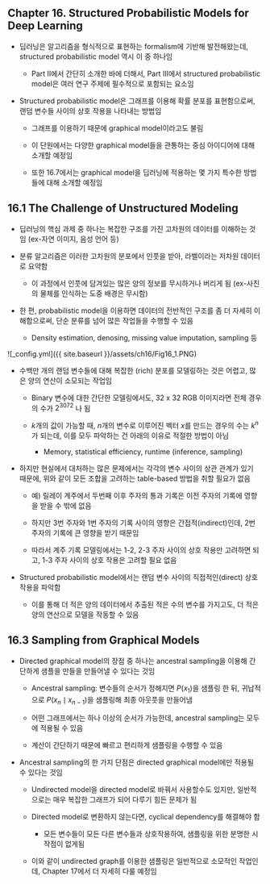 ## Chapter 16. Structured Probabilistic Models for Deep Learning

- 딥러닝은 알고리즘을 형식적으로 표현하는 formalism에 기반해 발전해왔는데, structured probabilistic model 역시 이 중 하나임

  - Part II에서 간단히 소개한 바에 더해서, Part III에서 structured probabilistic model은 여러 연구 주제에 필수적으로 포함되는 요소임

- Structured probabilistic model은 그래프를 이용해 확률 분포를 표현함으로써, 랜덤 변수들 사이의 상호 작용을 나타내는 방법임

  - 그래프를 이용하기 때문에 graphical model이라고도 불림

  - 이 단원에서는 다양한 graphical model들을 관통하는 중심 아이디어에 대해 소개할 예정임

  - 또한 16.7에서는 graphical model을 딥러닝에 적용하는 몇 가지 특수한 방법들에 대해 소개할 예정임



## 16.1 The Challenge of Unstructured Modeling

- 딥러닝의 핵심 과제 중 하나는 복잡한 구조를 가진 고차원의 데이터를 이해하는 것임 (ex-자연 이미지, 음성 언어 등)


- 분류 알고리즘은 이러한 고차원의 분포에서 인풋을 받아, 라벨이라는 저차원 데이터로 요약함

  - 이 과정에서 인풋에 담겨있는 많은 양의 정보를 무시하거나 버리게 됨 (ex-사진의 물체를 인식하는 도중 배경은 무시함)


- 한 편, probabilistic model을 이용하면 데이터의 전반적인 구조를 좀 더 자세히 이해함으로써, 단순 분류를 넘어 많은 작업들을 수행할 수 있음

  - Density estimation, denosing, missing value imputation, sampling 등

![_config.yml]({{ site.baseurl }}/assets/ch16/Fig16_1.PNG)


- 수백만 개의 랜덤 변수들에 대해 복잡한 (rich) 분포를 모델링하는 것은 어렵고, 많은 양의 연산이 소모되는 작업임

  - Binary 변수에 대한 간단한 모델링에서도, 32 x 32 RGB 이미지라면 전체 경우의 수가 $2^{3072}$ 나 됨

  - $k$개의 값이 가능할 때, $n$개의 변수로 이루어진 벡터 $x$를 만드는 경우의 수는 $k^n$가 되는데, 이를 모두 파악하는 건 아래의 이유로 적절한 방법이 아님

    - Memory, statistical efficiency, runtime (inference, sampling)


- 하지만 현실에서 대처하는 많은 문제에서는 각각의 변수 사이의 상관 관계가 있기 때문에, 위와 같이 모든 조합을 고려하는 table-based 방법을 취할 필요가 없음

  - 예) 릴레이 계주에서 두번째 이후 주자의 통과 기록은 이전 주자의 기록에 영향을 받을 수 밖에 없음

  - 하지만 3번 주자와 1번 주자의 기록 사이의 영향은 간접적(indirect)인데, 2번 주자의 기록에 큰 영향을 받기 때문임

  - 따라서 계주 기록 모델링에서는 1-2, 2-3 주자 사이의 상호 작용만 고려하면 되고, 1-3 주자 사이의 상호 작용은 고려할 필요 없음
 
 
- Structured probabilistic model에서는 랜덤 변수 사이의 직접적인(direct) 상호 작용을 파악함

  - 이를 통해 더 적은 양의 데이터에서 추출된 적은 수의 변수를 가지고도, 더 적은 양의 연산으로 모델을 작동할 수 있음



## 16.3 Sampling from Graphical Models

- Directed graphical model의 장점 중 하나는 ancestral sampling을 이용해 간단하게 샘플을 만들을 만들어낼 수 있다는 것임

  - Ancestral sampling: 변수들의 순서가 정해지면 $P(x_1)$을 샘플링 한 뒤, 귀납적으로 $P(x_{n} \mid x_{n-1})$을 샘플링해 최종 아웃풋을 만들어냄

  - 어떤 그래프에서는 하나 이상의 순서가 가능한데, ancestral sampling는 모두에 적용될 수 있음

  - 계산이 간단하기 때문에 빠르고 편리하게 샘플링을 수행할 수 있음

- Ancestral sampling의 한 가지 단점은 directed graphical model에만 적용될 수 있다는 것임

  - Undirected model을 directed model로 바꿔서 사용할수도 있지만, 일반적으로는 매우 복잡한 그래프가 되어 다루기 힘든 문제가 됨

  - Directed model로 변환하지 않는다면, cyclical dependency를 해결해야 함
  
    - 모든 변수들이 모든 다른 변수들과 상호작용하여, 샘플링을 위한 분명한 시작점이 없게됨

  - 이와 같이 undirected graph를 이용한 샘플링은 일반적으로 소모적인 작업인데, Chapter 17에서 더 자세히 다룰 예정임
